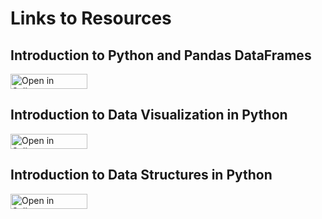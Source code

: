 # Links to Resources

## Introduction to Python and Pandas DataFrames
<a href="http://tinyurl.com/yamdly5o" target="_blank"><img src="https://raw.githubusercontent.com/callysto/curriculum-notebooks/master/open-in-callysto-button.svg?sanitize=true" width="123" height="24" alt="Open in Callysto"/></a> 


## Introduction to Data Visualization in Python
 <a href="http://tinyurl.com/ybrwsjvc" target="_blank"><img src="https://raw.githubusercontent.com/callysto/curriculum-notebooks/master/open-in-callysto-button.svg?sanitize=true" width="123" height="24" alt="Open in Callysto"/></a> 

## Introduction to Data Structures in Python
 <a href="http://tinyurl.com/yc8nzrbt" target="_blank"><img src="https://raw.githubusercontent.com/callysto/curriculum-notebooks/master/open-in-callysto-button.svg?sanitize=true" width="123" height="24" alt="Open in Callysto"/></a> 

